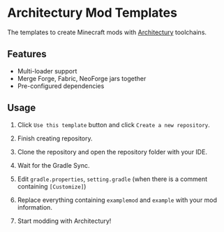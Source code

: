 # Architectury Mod Templates

The templates to create Minecraft mods with [Architectury](https://github.com/architectury) toolchains.

## Features
- Multi-loader support
- Merge Forge, Fabric, NeoForge jars together
- Pre-configured dependencies 

## Usage

1. Click `Use this template` button and click `Create a new repository`.

2. Finish creating repository.

3. Clone the repository and open the repository folder with your IDE.

4. Wait for the Gradle Sync.

5. Edit `gradle.properties`, `setting.gradle` (when there is a comment containing `[Customize]`)

6. Replace everything containing `examplemod` and `example` with your mod information.

7. Start modding with Architectury!
